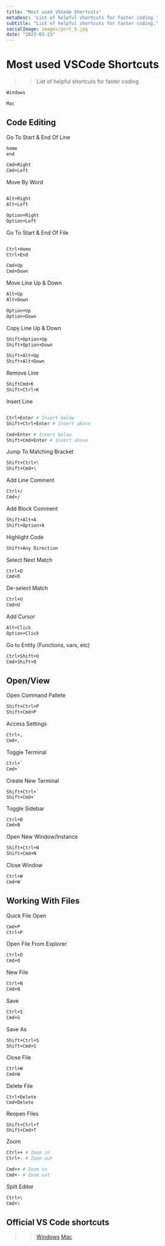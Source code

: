```yaml
---
title: "Most used VSCode Shortcuts"
metaDesc: 'List of helpful shortcuts for faster coding '
subtitle: "List of helpful shortcuts for faster coding."
socialImage: images/port_5.jpg
date: "2023-03-23"
---
```




# Most used VSCode Shortcuts

>> List of helpful shortcuts for faster coding

```bash 
Windows

Mac
```

## Code Editing

Go To Start & End Of Line

```bash
home
end

Cmd+Right
Cmd+Left

```

Move By Word

```bash

Alt+Right
Alt+Left

Option+Right
Option+Left
```

Go To Start & End Of File

```bash

Ctrl+Home
Ctrl+End

Cmd+Up
Cmd+Down

```

Move Line Up & Down

```bash
Alt+Up
Alt+Down

Option+Up
Option+Down
```

Copy Line Up & Down

```bash
Shift+Option+Up
Shift+Option+Down

Shift+Alt+Up
Shift+Alt+Down
```

Remove Line

```bash
ShiftCmd+K
Shift+Ctrl+K
```

Insert Line

```bash

Ctrl+Enter # Insert below
Shift+Ctrl+Enter # Insert above

Cmd+Enter # Insert below
Shift+Cmd+Enter # Insert above
```

Jump To Matching Bracket

```bash
Shift+Ctrl+\
Shift+Cmd+\
```

Add Line Comment

```bash
Ctrl+/
Cmd+/
```

Add Block Comment

```bash
Shift+Alt+A
Shift+Option+A
```

Highlight Code

```bash
Shift+Any Direction
```

Select Next Match

```bash
Ctrl+D
Cmd+D
```

De-select Match

```bash
Ctrl+U
Cmd+U
```

Add Cursor

```bash
Alt+Click
Option+Click
```

Go to Entity (Functions, vars, etc)

```bash
Ctrl+Shift+O
Cmd+Shift+O
```



## Open/View

Open Command Pallete

```bash
Shift+Ctrl+P
Shift+Cmd+P
```

Access Settings

```bash
Ctrl+,
Cmd+,
```

Toggle Terminal

```bash
Ctrl+`
Cmd+`
```

Create New Terminal
```
Shift+Ctrl+`
Shift+Cmd+`
```

Toggle Sidebar

```bash
Ctrl+B
Cmd+B 
```

Open New Window/Instance

```bash
Shift+Ctrl+N
Shift+Cmd+N 
```

Close Window

```bash
Ctrl+W
Cmd+W 
```

## Working With Files


Quick File Open

```bash
Cmd+P
Ctrl+P
```

Open File From Explorer

```bash
Ctrl+O
Cmd+O
```

New File

```bash
Ctrl+N
Cmd+N
```

Save

```bash
Ctrl+S
Cmd+S
```

Save As

```bash
Shift+Ctrl+S
Shift+Cmd+S
```

Close File

```bash
Ctrl+W
Cmd+W
```

Delete File
```
Ctrl+Delete
Cmd+Delete
```

Reopen Files
```
Shift+Ctrl+T
Shift+Cmd+T
```

Zoom

```bash
Ctrl++ # Zoom in
Ctrl+- # Zoom out

Cmd++ # Zoom in
Cmd+- # Zoom out
```

Spilt Editor

```bash
Ctrl+\
Cmd+\
```



## Official VS Code shortcuts

>> [Windows](https://code.visualstudio.com/shortcuts/keyboard-shortcuts-windows.pdf)
>> [Mac](https://code.visualstudio.com/shortcuts/keyboard-shortcuts-macos.pdf)